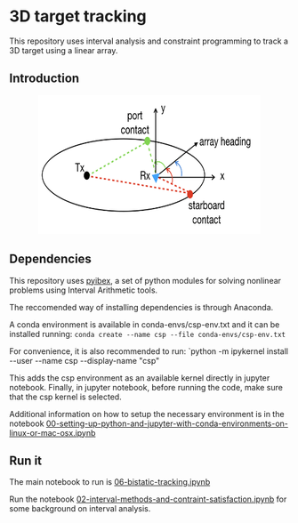 # 3D target tracking

This repository uses interval analysis and constraint programming to track a 3D target using a linear array.

## Introduction

<p align="center">
<img src="notebooks/pics/bistatic-tracking/bistatic-geometry.png" width="400" height=250>
<!--img src="pics/untrained.gif" width="300" height=250-->
</p>

## Dependencies

This repository uses [pyibex](http://benensta.github.io/pyIbex/), a set of python modules for solving nonlinear problems using Interval Arithmetic tools.

The reccomended way of installing dependencies is through Anaconda.

A conda environment is available in conda-envs/csp-env.txt and it can be installed running:
`conda create --name csp --file conda-envs/csp-env.txt`

For convenience, it is also recommended to run:
`python -m ipykernel install --user --name csp --display-name "csp"

This adds the csp environment as an available kernel directly in jupyter notebook.
Finally, in jupyter notebook, before running the code, make sure that the csp kernel is selected.


Additional information on how to setup the necessary environment is in the notebook [00-setting-up-python-and-jupyter-with-conda-environments-on-linux-or-mac-osx.ipynb](./noteboooks/00-setting-up-python-and-jupyter-with-conda-environments-on-linux-or-mac-osx.ipynb)

## Run it

The main notebook to run is [06-bistatic-tracking.ipynb](notebooks/06-bistatic-tracking.ipynb)

Run the notebook [02-interval-methods-and-contraint-satisfaction.ipynb](notebooks/02-interval-methods-and-contraint-satisfaction.ipynb) for some background on interval analysis.


